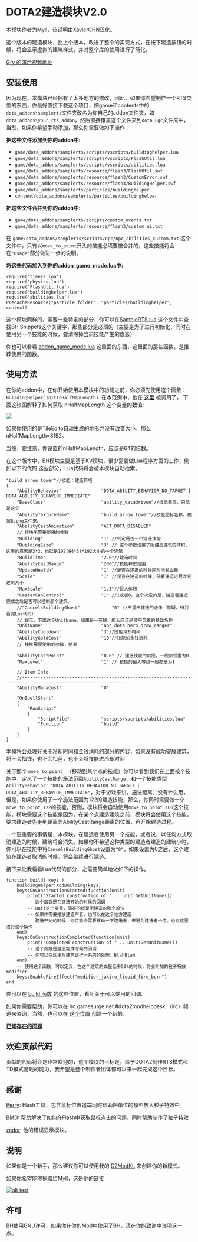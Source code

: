 # DOTA2建造模块V2.0

本模块作者为[Myll](https://github.com/Myll)，该说明由[XavierCHN](https://github.com/XavierCHN)汉化。

这个版本的建造模块，比上个版本，改进了整个的实现方式，在按下建造按钮的时候，将会显示虚拟的建筑样式，并对整个库的使用进行了简化。

[Gfy 的演示视频地址](http://gfycat.com/SpecificSkeletalCowbird)

## 安装使用

因为现在，本模块已经拥有了太多地方的修改，因此，如果你希望制作一个RTS类型的东西，你最好直接下载这个项目，把game和contents中的`dota_addons\samplerts`文件夹改名为你自己的addon文件夹，如`dota_addons\your_rts_addon`，然后直接覆盖这个文件夹到`dota_ugc`文件夹中，当然，如果你希望手动添加，那么你需要做如下操作：

**把这些文件添加到你的addon中:**
* `game/dota_addons/samplerts/scripts/vscripts/buildinghelper.lua`
* `game/dota_addons/samplerts/scripts/vscripts/FlashUtil.lua`
* `game/dota_addons/samplerts/scripts/vscripts/abilities.lua`
* `game/dota_addons/samplerts/resource/flash3/FlashUtil.swf`
* `game/dota_addons/samplerts/resource/flash3/CustomError.swf`
* `game/dota_addons/samplerts/resource/flash3/BuildingHelper.swf`
* `game/dota_addons/samplerts/particles/buildinghelper`
* `content/dota_addons/samplerts/particles/buildinghelper`

**把这些文件合并到你的addon中:**
* `game/dota_addons/samplerts/scripts/custom_events.txt`
* `game/dota_addons/samplerts/resource/flash3/custom_ui.txt`

在 `game/dota_addons/samplerts/scripts/npc/npc_abilities_custom.txt` 这个文件中，只有以`move_to_point`开头的技能必须要被合并的，这些技能将会在`"Usage"`部分做进一步的说明。

**将这些代码加入到你的addon_game_mode.lua中:**
```
require('timers.lua')
require('physics.lua')
require('FlashUtil.lua')
require('buildinghelper.lua')
require('abilities.lua')
PrecacheResource("particle_folder", "particles/buildinghelper", context)
```

这个模块同样的，需要一些特定的部分，你可以在[SampleRTS.lua](https://github.com/XavierCHN/Dota-2-Building-Helper/blob/master/game/dota_addons/samplerts/scripts/vscripts/samplerts.lua) 这个文件中查找BH Snippets这个关键字，那些部分是必须的（主要是为了进行初始化，同时在使用另一个技能的时候，要清除掉当前技能产生的虚影）.

你也可以看看 [addon_game_mode.lua](https://github.com/XavierCHN/Dota-2-Building-Helper/blob/master/game/dota_addons/samplerts/scripts/vscripts/addon_game_mode.lua) 这里面的东西，这里面的那些函数，是推荐使用的函数。

## 使用方法

在你的addon中，在你开始使用本模块中的功能之前，你必须先使用这个函数： `BuildingHelper:Init(nHalfMapLength)`. 在本范例中，他在 [这里](https://github.com/Myll/Dota-2-Building-Helper/blob/myll/game/dota_addons/samplerts/scripts/vscripts/samplerts.lua#L624) 被调用了， 下面这张图解释了如何获取 nHalfMapLength 这个变量的数值:

![](http://i.imgur.com/FpbxQAs.png)

如果你使用的是TileEdito自动生成的地形并没有改变大小，那么nHalfMapLength=8192。

当然，要注意，你设置的nHalfMapLength，应该是64的倍数。

在这个版本中，BH模块主要是基于KV模块，很少需要做Lua程序方面的工作，例如以下的代码
这些部分，Lua代码将会被本模块自动检索。

```
"build_arrow_tower"//技能：建造箭塔
{
	"AbilityBehavior"				"DOTA_ABILITY_BEHAVIOR_NO_TARGET | DOTA_ABILITY_BEHAVIOR_IMMEDIATE"
	"BaseClass"						"ability_datadriven"//技能基类，只能是这个
	"AbilityTextureName"			"build_arrow_tower"//技能图标名称，根据8.png文件来。
	"AbilityCastAnimation"			"ACT_DOTA_DISABLED"
	// 模块所需要使用的参数
	"Building"						"1" //判定是否一个建造技能
	"BuildingSize"					"3" // 这个参数设置了所建造建筑的体积，这里的意思是3*3，也就是192(64*3)*192大小的一个建筑
	"BuildTime"						"2.0"//建造时间
	"AbilityCastRange"				"200"//技能释放范围
	"UpdateHealth"					"1" //是否在建造的时候同时增长血量
	"Scale"							"1" //是否在建造的时候，随着建造进程改变建筑大小
	"MaxScale"						"1.3"//最大体积
	"CasterCanControl"				"1" //1或者0，这个决定的是，建造者建造完成之后是否可以控制那个建筑。
	//"CancelsBuildingGhost"			"0" //不显示建造的虚像（存疑，待我看完Lua代码）
	// 提示，下面这个UnitName，如果是一英雄，那么应该是使用英雄的基础名称
	"UnitName"						"npc_dota_hero_drow_ranger"
	"AbilityCooldown"				"3"//技能冷却时间
	"AbilityGoldCost"				"10"//技能的金钱消耗
	// 模块需要使用的参数，结束

	"AbilityCastPoint"				"0.0" // 建造技能的前摇，一般都设置为0
	"MaxLevel"						"1" // 技能的最大等级一般都是为1

	// Item Info
	//-------------------------------------------------------------------------------------------------------------
	"AbilityManaCost"				"0"
	
	"OnSpellStart"
	{
		"RunScript"
		{
			"ScriptFile"			"scripts/vscripts/abilities.lua"
			"Function"				"build"
		}
	}
}
```

本模将会处理好关于冷却时间和金钱消耗的部分的内容，如果没有成功安放建筑，将不会扣钱，也不会扣蓝，也不会将技能进冷却时间

关于那个 `move_to_point_` （移动到某个点的技能）你可以看到我们在上面按个技能中，定义了一个技能的施法范围`AbilityCastRange`，和一个技能类型`AbilityBehavior` : `"DOTA_ABILITY_BEHAVIOR_NO_TARGET | DOTA_ABILITY_BEHAVIOR_IMMEDIATE"`，对于游戏来讲，施法距离并没有什么用，但是，如果你使用了一个施法范围为122的建造技能，那么，你同时需要做一个`move_to_point_122`的技能，否则，模块将会自动使用`move_to_point_100`这个技能，模块需要这个技能是因为，在某个点建造建筑之前，模块将会使用这个技能，要求建造者先走到距离为AbilityCastRange距离的位置，再开始建造过程。

一个更重要的事情是，本模块，在建造者使用另一个技能，或者说，以任何方式取消建造的时候，建筑将会消失。如果你不希望这种类型的建造者建造的建筑小时，你可以在技能中将`CancelsBuildingGhost`设置为`"0"`，如果设置为0之后，这个建筑在建造者取消的时候，将会继续进行建造。

接下来让我看看Lua代码的部分，之需要简单地做如下的操作。
```
function build( keys )
	BuildingHelper:AddBuilding(keys)
	keys:OnConstructionStarted(function(unit)
		print("Started construction of " .. unit:GetUnitName())
		-- 这个函数是在建造开始的时候的回调
		-- unit这个变量，储存的就是所建造的那个单位
		-- 如果你需要播放建造声音，也可以在这个地方建造
		-- 建造开始的时候，你可能会需要移动一下建造者，来避免建造者卡住。也在这里进行这个操作
	end)
	keys:OnConstructionCompleted(function(unit)
		print("Completed construction of " .. unit:GetUnitName())
		-- 这个函数是建造完成时候的回调
		-- 你可以在这里对建筑进行一系列的处理，BlahBlah
	end)
	-- 使用这个函数，可以定义，在这个建筑的血量低于50%的时候，将会附加的粒子特效modifier
	keys:EnableFireEffect("modifier_jakiro_liquid_fire_burn")
end
```

你可以在 [build 函数](https://github.com/Myll/Dota-2-Building-Helper/blob/master/game/dota_addons/samplerts/scripts/vscripts/abilities.lua#L1-L32) 的这些位置，看到关于可以使用的回调.

如果你需要帮助，你可以在 irc.gamesurge.net #dota2modhelpdesk （irc）频道来咨询，当然，也可以在 [这个位置](https://github.com/Myll/Dota-2-Building-Helper/issues/new) 创建一个新的.

[**已知存在的问题**](https://github.com/Myll/Dota-2-Building-Helper/issues)

## 欢迎贡献代码

贡献的代码将会是非常欢迎的，这个模块的目标是，给予DOTA2制作RTS模式和TD模式游戏的能力，我希望是整个制作者团体都可以来一起完成这个目标。

## 感谢

[Perry](https://github.com/perryvw): Flash工具，包含鼠标位置追踪同时帮助把单位的模型放入粒子特效中。

[BMD](https://github.com/bmddota): 帮助解决了如何在Flash中获取鼠标点击的问题，同时帮助制作了粒子特效

[zedor](https://github.com/zedor/CustomError): 他的错误显示模块。

## 说明

如果你是一个新手，那么建议你可以使用我的 [D2ModKit](https://github.com/Myll/Dota-2-ModKit) 来创建你的新模式。

如果你希望能够捐赠给Myll，这是他的链接

[![alt text](http://indigoprogram.org/wp-content/uploads/2012/01/Paypal-Donate-Button.png)](https://www.paypal.com/cgi-bin/webscr?cmd=_donations&business=stephenf%2ebme%40gmail%2ecom&lc=US&item_name=Myll%27s%20Dota%202%20Modding%20Contributions&currency_code=USD&bn=PP%2dDonationsBF%3abtn_donateCC_LG%2egif%3aNonHosted)

## 许可

BH使用GNU许可，如果你在你的Mod中使用了BH，请在你的致谢中说明这一点。
